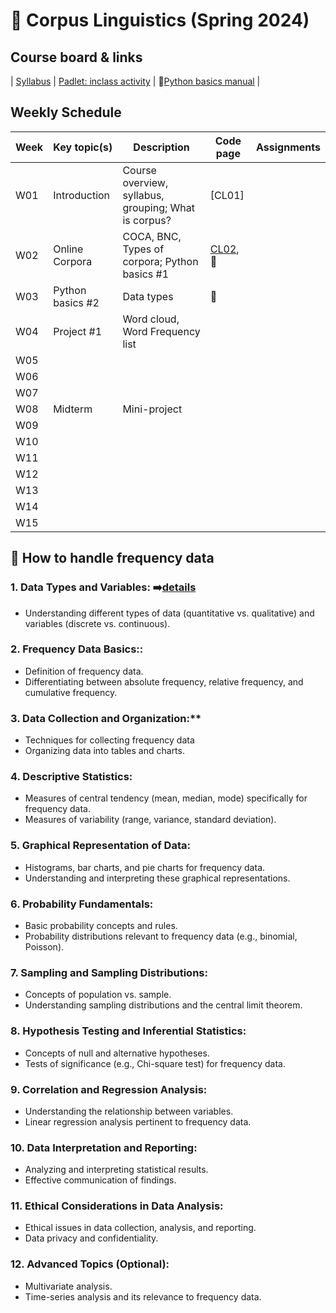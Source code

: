 # 🌿 Corpus Linguistics (Spring 2024)

## Course board & links
| [Syllabus]() | [Padlet: inclass activity]() | 📗[Python basics manual](https://github.com/MK316/Coding4ET/blob/main/README.md) |

## Weekly Schedule

|Week|Key topic(s)|Description|Code page|Assignments|
|--|--|--|--|--|
|W01|Introduction|Course overview, syllabus, grouping; What is corpus?|[CL01]||
|W02|Online Corpora|COCA, BNC, Types of corpora; Python basics #1|[CL02](https://github.com/MK316/Spring2024/blob/main/Corpus/CL02.md), 📗||
|W03|Python basics #2|Data types|📗||
|W04|Project #1| Word cloud, Word Frequency list|||
|W05|||||
|W06|||||
|W07|||||
|W08|Midterm|Mini-project|||
|W09|||||
|W10|||||
|W11|||||
|W12|||||
|W13|||||
|W14|||||
|W15|||||

## 📙 How to handle frequency data

### 1. **Data Types and Variables:** ➡️[details](https://github.com/MK316/Spring2024/blob/main/Corpus/L01.md)
+ Understanding different types of data (quantitative vs. qualitative) and variables (discrete vs. continuous).
### 2. **Frequency Data Basics::**
+ Definition of frequency data.
+ Differentiating between absolute frequency, relative frequency, and cumulative frequency.

### 3. **Data Collection and Organization:****

+ Techniques for collecting frequency data
+ Organizing data into tables and charts.

### 4. **Descriptive Statistics:**

+ Measures of central tendency (mean, median, mode) specifically for frequency data.
+ Measures of variability (range, variance, standard deviation).

### 5. **Graphical Representation of Data:**
+ Histograms, bar charts, and pie charts for frequency data.
+ Understanding and interpreting these graphical representations.

### 6. **Probability Fundamentals:**
+ Basic probability concepts and rules.
+ Probability distributions relevant to frequency data (e.g., binomial, Poisson).

### 7. **Sampling and Sampling Distributions:**
+ Concepts of population vs. sample.
+ Understanding sampling distributions and the central limit theorem.

### 8. Hypothesis Testing and Inferential Statistics:
+ Concepts of null and alternative hypotheses.
+ Tests of significance (e.g., Chi-square test) for frequency data.

### 9. **Correlation and Regression Analysis:**
+ Understanding the relationship between variables.
+ Linear regression analysis pertinent to frequency data.

### 10. **Data Interpretation and Reporting:**
+ Analyzing and interpreting statistical results.
+ Effective communication of findings.

### 11. **Ethical Considerations in Data Analysis:**
+ Ethical issues in data collection, analysis, and reporting.
+ Data privacy and confidentiality.

### 12. **Advanced Topics (Optional):**

+ Multivariate analysis.
+ Time-series analysis and its relevance to frequency data.
